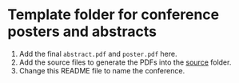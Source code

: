 # Template folder for conference posters and abstracts

1. Add the final `abstract.pdf` and `poster.pdf` here.
2. Add the source files to generate the PDFs into the [source](source) folder.
3. Change this README file to name the conference.
